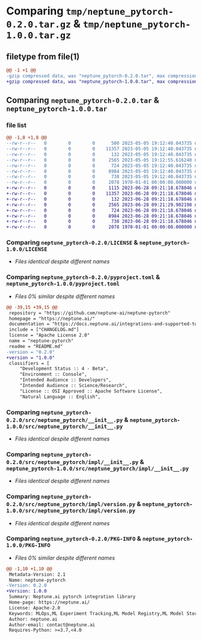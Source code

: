 # Comparing `tmp/neptune_pytorch-0.2.0.tar.gz` & `tmp/neptune_pytorch-1.0.0.tar.gz`

## filetype from file(1)

```diff
@@ -1 +1 @@
-gzip compressed data, was "neptune_pytorch-0.2.0.tar", max compression
+gzip compressed data, was "neptune_pytorch-1.0.0.tar", max compression
```

## Comparing `neptune_pytorch-0.2.0.tar` & `neptune_pytorch-1.0.0.tar`

### file list

```diff
@@ -1,8 +1,8 @@
--rw-r--r--   0        0        0      580 2023-05-05 19:12:40.043735 neptune_pytorch-0.2.0/CHANGELOG.md
--rw-r--r--   0        0        0    11357 2023-05-05 19:12:40.043735 neptune_pytorch-0.2.0/LICENSE
--rw-r--r--   0        0        0      132 2023-05-05 19:12:40.043735 neptune_pytorch-0.2.0/README.md
--rw-r--r--   0        0        0     2565 2023-05-05 19:12:55.616240 neptune_pytorch-0.2.0/pyproject.toml
--rw-r--r--   0        0        0      724 2023-05-05 19:12:40.043735 neptune_pytorch-0.2.0/src/neptune_pytorch/__init__.py
--rw-r--r--   0        0        0     8984 2023-05-05 19:12:40.043735 neptune_pytorch-0.2.0/src/neptune_pytorch/impl/__init__.py
--rw-r--r--   0        0        0      738 2023-05-05 19:12:40.043735 neptune_pytorch-0.2.0/src/neptune_pytorch/impl/version.py
--rw-r--r--   0        0        0     2078 1970-01-01 00:00:00.000000 neptune_pytorch-0.2.0/PKG-INFO
+-rw-r--r--   0        0        0     1115 2023-06-28 09:21:18.678046 neptune_pytorch-1.0.0/CHANGELOG.md
+-rw-r--r--   0        0        0    11357 2023-06-28 09:21:18.678046 neptune_pytorch-1.0.0/LICENSE
+-rw-r--r--   0        0        0      132 2023-06-28 09:21:18.678046 neptune_pytorch-1.0.0/README.md
+-rw-r--r--   0        0        0     2565 2023-06-28 09:21:29.902198 neptune_pytorch-1.0.0/pyproject.toml
+-rw-r--r--   0        0        0      724 2023-06-28 09:21:18.678046 neptune_pytorch-1.0.0/src/neptune_pytorch/__init__.py
+-rw-r--r--   0        0        0     8984 2023-06-28 09:21:18.678046 neptune_pytorch-1.0.0/src/neptune_pytorch/impl/__init__.py
+-rw-r--r--   0        0        0      738 2023-06-28 09:21:18.678046 neptune_pytorch-1.0.0/src/neptune_pytorch/impl/version.py
+-rw-r--r--   0        0        0     2078 1970-01-01 00:00:00.000000 neptune_pytorch-1.0.0/PKG-INFO
```

### Comparing `neptune_pytorch-0.2.0/LICENSE` & `neptune_pytorch-1.0.0/LICENSE`

 * *Files identical despite different names*

### Comparing `neptune_pytorch-0.2.0/pyproject.toml` & `neptune_pytorch-1.0.0/pyproject.toml`

 * *Files 0% similar despite different names*

```diff
@@ -39,15 +39,15 @@
 repository = "https://github.com/neptune-ai/neptune-pytorch"
 homepage = "https://neptune.ai/"
 documentation = "https://docs.neptune.ai/integrations-and-supported-tools/model-training/pytorch"
 include = ["CHANGELOG.md"]
 license = "Apache License 2.0"
 name = "neptune-pytorch"
 readme = "README.md"
-version = "0.2.0"
+version = "1.0.0"
 classifiers = [
     "Development Status :: 4 - Beta",
     "Environment :: Console",
     "Intended Audience :: Developers",
     "Intended Audience :: Science/Research",
     "License :: OSI Approved :: Apache Software License",
     "Natural Language :: English",
```

### Comparing `neptune_pytorch-0.2.0/src/neptune_pytorch/__init__.py` & `neptune_pytorch-1.0.0/src/neptune_pytorch/__init__.py`

 * *Files identical despite different names*

### Comparing `neptune_pytorch-0.2.0/src/neptune_pytorch/impl/__init__.py` & `neptune_pytorch-1.0.0/src/neptune_pytorch/impl/__init__.py`

 * *Files identical despite different names*

### Comparing `neptune_pytorch-0.2.0/src/neptune_pytorch/impl/version.py` & `neptune_pytorch-1.0.0/src/neptune_pytorch/impl/version.py`

 * *Files identical despite different names*

### Comparing `neptune_pytorch-0.2.0/PKG-INFO` & `neptune_pytorch-1.0.0/PKG-INFO`

 * *Files 0% similar despite different names*

```diff
@@ -1,10 +1,10 @@
 Metadata-Version: 2.1
 Name: neptune-pytorch
-Version: 0.2.0
+Version: 1.0.0
 Summary: Neptune.ai pytorch integration library
 Home-page: https://neptune.ai/
 License: Apache-2.0
 Keywords: MLOps,ML Experiment Tracking,ML Model Registry,ML Model Store,ML Metadata Store
 Author: neptune.ai
 Author-email: contact@neptune.ai
 Requires-Python: >=3.7,<4.0
```

